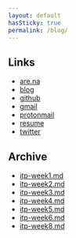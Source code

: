 ```yaml
---
layout: default
hasSticky: true
permalink: /blog/
---
```

<div class="links">

<h2 class="content">Links</h2>

<ul>
<li> <a href="https://www.are.na/neta-bomani" target="_blank">are.na</a> </li>
<li> <a href="/blog">blog</a> </li>
<li> <a href="https://github.com/netanoir" target="_blank">github</a> </li>
<li> <a href="mailto:netanyabomani@gmail.com">gmail</a> </li>
<li> <a href="mailto:netabomani@protonmail.com" target="_blank">protonmail</a> </li>
<li> <a href="https://docs.google.com/spreadsheets/d/1Jz098EFWBRPViRRH1bjYt85UUwFWkNu_sjb_8jkOTmY/edit?usp=sharing" target="_blank">resume</a> </li>
<!-- <li> <a href="#" target="_blank"> tinyletter </a> </li> -->
<li> <a href="https://twitter.com/netabomani" target="_blank">twitter</a> </li>
</ul>

</div>

<div class="archive">

<h2 class="content">Archive</h2>

<ul>

<li> <a href="/blog/itp-week1">itp-week1.md</a> </li>
<li> <a href="/blog/itp-week2">itp-week2.md</a> </li>
<li> <a href="/blog/itp-week3">itp-week3.md</a> </li>
<li> <a href="/blog/itp-week4">itp-week4.md</a> </li>
<li> <a href="/blog/itp-week5">itp-week5.md</a> </li>
<li> <a href="/blog/itp-week6">itp-week6.md</a> </li>
<li> <a href="/blog/itp-week8">itp-week8.md</a> </li>

</ul> 

</div>
